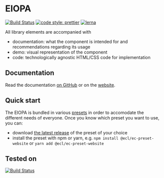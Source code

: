 # EIOPA

[![Build Status](https://drone.fpfis.eu/api/badges/ec-europa/eiopa-styleguide/status.svg)](https://drone.fpfis.eu/ec-europa/eiopa-styleguide)
[![code style: prettier](https://img.shields.io/badge/code_style-prettier-ff69b4.svg?style=flat-square)](https://github.com/prettier/prettier)
[![lerna](https://img.shields.io/badge/maintained%20with-lerna-cc00ff.svg)](https://lernajs.io/)

All library elements are accompanied with

* documentation: what the component is intended for and recommendations regarding its usage
* demo: visual representation of the component
* code: technologically agnostic HTML/CSS code for implementation

## Documentation

Read the documentation [on GitHub](docs/README.md) or on the [website](https://ec-europa.github.io/europa-component-library/ec/docs/overview).

## Quick start

The EIOPA is bundled in various [presets](docs/06-presets.md) in order to accomodate the different needs of everyone. Once you know which preset you want to use, you can:

* download [the latest release](https://github.com/ec-europa/eiopa-styleguide/releases/latest) of the preset of your choice
* install the preset with npm or yarn, e.g. `npm install @ecl/ec-preset-website` or `yarn add @ecl/ec-preset-website`

## Tested on

[![Build Status](https://saucelabs.com/browser-matrix/europa-component-library.svg)](https://saucelabs.com/u/europa-component-library)
